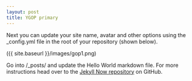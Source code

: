 ```yaml
---
layout: post
title: YGOP primary
---
```


Next you can update your site name, avatar and other options using the _config.yml file in the root of your repository (shown below).

({{ site.baseurl }}/images/gop1.png)

Go into /_posts/ and update the Hello World markdown file. For more instructions head over to the [Jekyll Now repository](https://github.com/barryclark/jekyll-now) on GitHub.
